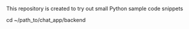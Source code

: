 This repository is created to try out small Python sample code snippets

cd ~/path_to/chat_app/backend
